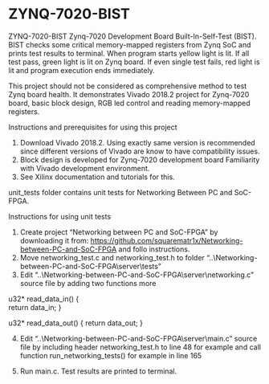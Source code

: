 # ZYNQ-7020-BIST
ZYNQ-7020-BIST Zynq-7020 Development Board Built-In-Self-Test (BIST). BIST checks some critical memory-mapped registers from Zynq SoC and prints test results to terminal. When program starts yellow light is lit. If all test pass, green light is lit on Zynq board. If even single test fails, red light is lit and program execution ends immediately.

This project should not be considered as comprehensive method to test Zynq board health. It demonstrates Vivado 2018.2 project for Zynq-7020 board, basic block design, RGB led control and reading memory-mapped registers.

Instructions and prerequisites for using this project
1. Download Vivado 2018.2. Using exactly same version is recommended since different versions of Vivado are know to have compatibility issues.
2. Block design is developed for Zynq-7020 development board Familiarity with Vivado development environment.
3. See Xilinx documentation and tutorials for this.

unit_tests folder contains unit tests for Networking Between PC and SoC-FPGA.

Instructions for using unit tests
1. Create project “Networking between PC and SoC-FPGA” by downloading it from: https://github.com/squarematr1x/Networking-between-PC-and-SoC-FPGA and follo instructions.
2. Move networking_test.c and networking_test.h to folder “..\Networking-between-PC-and-SoC-FPGA\server\tests”
3. Edit “..\Networking-between-PC-and-SoC-FPGA\server\networking.c” source file by adding two functions more

u32* read_data_in() {  
    return data_in;
}

u32* read_data_out() {
    return data_out;
}

4. Edit “..\Networking-between-PC-and-SoC-FPGA\server\main.c” source file by including header networking_test.h to line 48 for example and call function run_networking_tests() for example in line 165

5. Run main.c. Test results are printed to terminal.
